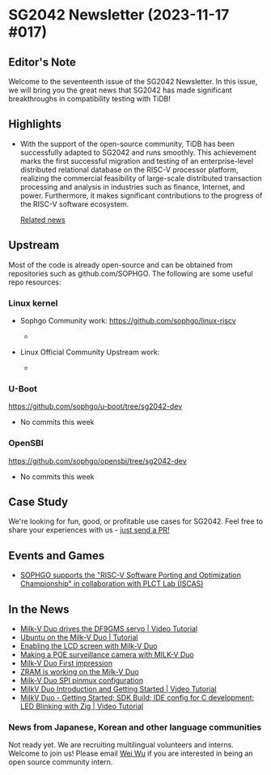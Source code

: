 # SG2042 Newsletter (2023-11-17 #017)

## Editor's Note

Welcome to the seventeenth issue of the SG2042 Newsletter. In this issue, we will bring you the great news that SG2042 has made significant breakthroughs in compatibility testing with TiDB!

## Highlights

+ With the support of the open-source community, TiDB has been successfully adapted to SG2042 and runs smoothly. This achievement marks the first successful migration and testing of an enterprise-level distributed relational database on the RISC-V processor platform, realizing the commercial feasibility of large-scale distributed transaction processing and analysis in industries such as finance, Internet, and power. Furthermore, it makes significant contributions to the progress of the RISC-V software ecosystem.

  [Related news](https://mp.weixin.qq.com/s/dZQNkc37QLiroxilRaWFBg)

## Upstream

Most of the code is already open-source and can be obtained from repositories such as github.com/SOPHGO. The following are some useful repo resources:

### Linux kernel

+ Sophgo Community work: https://github.com/sophgo/linux-riscv

  + 

+ Linux Official Community Upstream work:

  + 

### U-Boot

https://github.com/sophgo/u-boot/tree/sg2042-dev

+ No commits this week

### OpenSBI

https://github.com/sophgo/opensbi/tree/sg2042-dev

+ No commits this week

## Case Study

We're looking for fun, good, or profitable use cases for SG2042. Feel free to share your experiences with us - [just send a PR!](https://github.com/sophgocommunity/SG2042-Newsletter/pulls)

## Events and Games

+ [SOPHGO supports the "RISC-V Software Porting and Optimization Championship" in collaboration with PLCT Lab (ISCAS)][event-1]

[event-1]:https://mp.weixin.qq.com/s/QNRHhStoTjQh1eH-0w7-UQ

## In the News

+ [Milk-V Duo drives the DF9GMS servo | Video Tutorial][news-1]
+ [Ubuntu on the Milk-V Duo | Tutorial][news-2]
+ [Enabling the LCD screen with Milk-V Duo][news-3]
+ [Making a POE surveillance camera with MILK-V Duo][news-4]
+ [Milk-V Duo First impression][news-5]
+ [ZRAM is working on the Milk-V Duo][news-6]
+ [Milk-V Duo SPI pinmux configuration][news-7]
+ [MilkV Duo Introduction and Getting Started | Video Tutorial][news-8]
+ [MilkV Duo - Getting Started; SDK Build; IDE config for C development; LED Blinking with Zig | Video Tutorial][news-9]

[news-1]:https://b23.tv/okSCNfk
[news-2]:https://community.milkv.io/t/ubuntu-on-the-milk-v-duo/960
[news-3]:https://twitter.com/qiuyinsen/status/1723730008651247665
[news-4]:https://qiita.com/nanbuwks/items/555b6715f6778c3a3afe
[news-5]:https://qiita.com/nanbuwks/items/2e704af9ea7d64480321
[news-6]:https://twitter.com/bassusteur42/status/1722349173784137856
[news-7]:https://zhuanlan.zhihu.com/p/666023655
[news-8]:https://www.youtube.com/watch?v=gFzqVOSSCJU
[news-9]:https://www.youtube.com/watch?v=Xh_NMALphgs

### News from Japanese, Korean and other language communities

Not ready yet. We are recruiting multilingual volunteers and interns. Welcome to join us! Please email [Wei Wu](mailto:wuwei2016@iscas.ac.cn) if you are interested in being an open source community intern.
